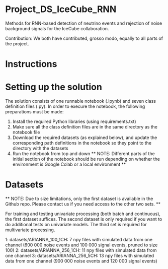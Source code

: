 # Project_DS_IceCube_RNN
Methods for RNN-based detection of neutrino events and rejection of noise background signals for the IceCube collaboration.

Contribution: We both have contributed, grosso modo, equally to all parts of the project.

Instructions
==========

Setting up the solution
==================
The solution consists of one runnable notebook (.ipynb) and seven class definition files (.py). In order to execure the notebook, the following preparations must be made:

1. Install the required Python libraries (using requirements.txt)
2. Make sure all the class definition files are in the same directory as the notebook file
3. Download the required datasets (as explained below), and update the corresponding path definitions in the notebook so they point to the directory with the datasets
4. Run the notebook from top and down
** NOTE: Different parts of the initial section of the notebook should be run depending on whether the environment is Google Colab or a local environment **

Datasets
=======
** NOTE: Due to size limitations, only the first dataset is available in the Github repo. Please contact us if you need access to the other two sets. **

For training and testing univariate processing (both batch and continuous), the first dataset suffices. The second dataset is only required if you want to do additional tests on univariate models. The third set is required for multivariate processing.

1: datasets/ARIANNA_100_1CH: 7 npy files with simulated data from one channel (600 000 noise events and 100 000 signal events, pruned to size 100)
2: datasets/ARIANNA_256_1CH: 11 npy files with simulated data from one channel
3: datasets/ARIANNA_256_5CH: 13 npy files with simulated data from one channel (900 000 noise events and 120 000 signal events)
